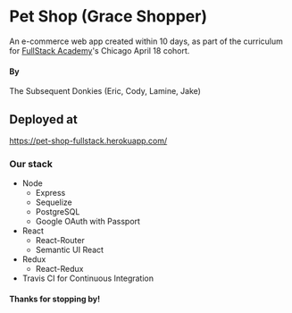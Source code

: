 # Pet Shop (Grace Shopper)

An e-commerce web app created within 10 days, as part of the curriculum for [FullStack Academy](https://www.fullstackacademy.com/)'s Chicago April 18 cohort.

#### By

The Subsequent Donkies (Eric, Cody, Lamine, Jake)

## Deployed at

https://pet-shop-fullstack.herokuapp.com/

### Our stack

* Node
  * Express
  * Sequelize
  * PostgreSQL
  * Google OAuth with Passport
* React
  * React-Router
  * Semantic UI React
* Redux
  * React-Redux
* Travis CI for Continuous Integration

#### Thanks for stopping by!
